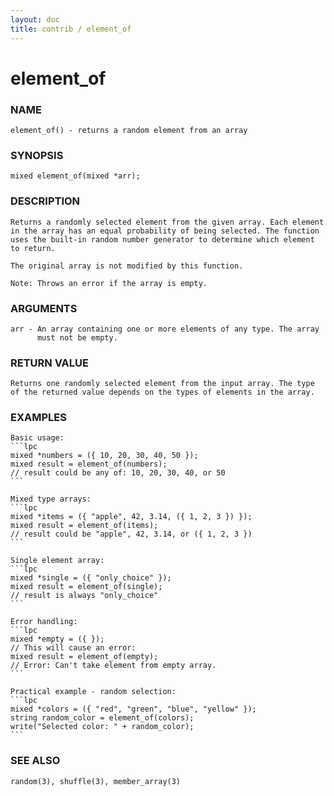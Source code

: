 ```yaml
---
layout: doc
title: contrib / element_of
---
```

# element_of

### NAME

    element_of() - returns a random element from an array

### SYNOPSIS

    mixed element_of(mixed *arr);

### DESCRIPTION

    Returns a randomly selected element from the given array. Each element 
    in the array has an equal probability of being selected. The function 
    uses the built-in random number generator to determine which element 
    to return.

    The original array is not modified by this function.

    Note: Throws an error if the array is empty.

### ARGUMENTS

    arr - An array containing one or more elements of any type. The array
          must not be empty.

### RETURN VALUE

    Returns one randomly selected element from the input array. The type
    of the returned value depends on the types of elements in the array.

### EXAMPLES

    Basic usage:
    ```lpc
    mixed *numbers = ({ 10, 20, 30, 40, 50 });
    mixed result = element_of(numbers);
    // result could be any of: 10, 20, 30, 40, or 50
    ```

    Mixed type arrays:
    ```lpc
    mixed *items = ({ "apple", 42, 3.14, ({ 1, 2, 3 }) });
    mixed result = element_of(items);
    // result could be "apple", 42, 3.14, or ({ 1, 2, 3 })
    ```

    Single element array:
    ```lpc
    mixed *single = ({ "only_choice" });
    mixed result = element_of(single);
    // result is always "only_choice"
    ```

    Error handling:
    ```lpc
    mixed *empty = ({ });
    // This will cause an error:
    mixed result = element_of(empty);
    // Error: Can't take element from empty array.
    ```

    Practical example - random selection:
    ```lpc
    mixed *colors = ({ "red", "green", "blue", "yellow" });
    string random_color = element_of(colors);
    write("Selected color: " + random_color);
    ```

### SEE ALSO

    random(3), shuffle(3), member_array(3)
